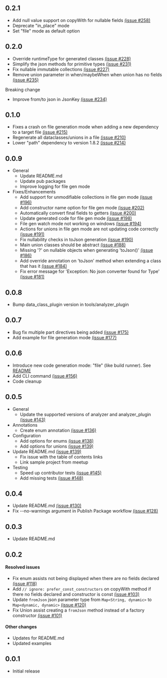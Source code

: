 ## 0.2.1

- Add null value support on copyWith for nullable fields [(issue #258)](https://github.com/spideythewebhead/data_class_plugin/issues/258)
- Deprecate "in_place" mode
- Set "file" mode as default option

## 0.2.0

- Override runtimeType for generated classes [(issue #228)](https://github.com/spideythewebhead/data_class_plugin/issues/228)
- Simplify the json methods for primitive types [(issue #231)](https://github.com/spideythewebhead/data_class_plugin/issues/231)
- Fix nullable immutable collections [(issue #227)](https://github.com/spideythewebhead/data_class_plugin/issues/227)
- Remove union parameter in when/maybeWhen when union has no fields [(issue #235)](https://github.com/spideythewebhead/data_class_plugin/issues/235)

Breaking change

- Improve from/to json in JsonKey [(issue #234)](https://github.com/spideythewebhead/data_class_plugin/issues/234)

## 0.1.0

- Fixes a crash on file generation mode when adding a new dependency to a target file [(issue #215)](https://github.com/spideythewebhead/data_class_plugin/issues/215)
- Regenerate all dataclasses/unions in a file [(issue #210)](https://github.com/spideythewebhead/data_class_plugin/issues/210)
- Lower "path" dependency to version 1.8.2 [(issue #214)](https://github.com/spideythewebhead/data_class_plugin/issues/214)

## 0.0.9

- General
  - Update README.md
  - Update pub packages
  - Improve logging for file gen mode
- Fixes/Enhancements
  - Add support for unmodifiable collections in file gen mode [(issue #196)](https://github.com/spideythewebhead/data_class_plugin/issues/196)
  - Add constructor name option for file gen mode [(issue #202)](https://github.com/spideythewebhead/data_class_plugin/issues/202)
  - Automatically convert final fields to getters [(issue #200)](https://github.com/spideythewebhead/data_class_plugin/issues/200)
  - Update generated code for file gen mode [(issue #198)](https://github.com/spideythewebhead/data_class_plugin/issues/198)
  - File gen watch mode not working on windows [(issue #194)](https://github.com/spideythewebhead/data_class_plugin/issues/194)
  - Actions for unions in file gen mode are not updating code correctly [(issue #191)](https://github.com/spideythewebhead/data_class_plugin/issues/191)
  - Fix nullability checks in toJson generation [(issue #190)](https://github.com/spideythewebhead/data_class_plugin/issues/190)
  - Main union classes should be abstract [(issue #188)](https://github.com/spideythewebhead/data_class_plugin/issues/188)
  - Missing '?' on nullable objects when generating 'toJson()' [(issue #186)](https://github.com/spideythewebhead/data_class_plugin/issues/186)
  - Add override annotation on 'toJson' method when extending a class that has it [(issue #184)](https://github.com/spideythewebhead/data_class_plugin/issues/184)
  - Fix error message for 'Exception: No json converter found for Type' [(issue #181)](https://github.com/spideythewebhead/data_class_plugin/issues/181)

## 0.0.8

- Bump data_class_plugin version in tools/analyzer_plugin

## 0.0.7

- Bug fix multiple part directives being added [(issue #175)](https://github.com/spideythewebhead/data_class_plugin/issues/175)
- Add example for file generation mode [(issue #177)](https://github.com/spideythewebhead/data_class_plugin/issues/177)

## 0.0.6

- Introduce new code generation mode: "file" (like build runner). See [README](README.md#new-mode-file-generation)
- Add CLI command [(issue #156)](https://github.com/spideythewebhead/data_class_plugin/issues/156)
- Code cleanup

## 0.0.5

- General
  - Update the supported versions of analyzer and analyzer_plugin [(issue #143)](https://github.com/spideythewebhead/data_class_plugin/issues/143)
- Annotations
  - Create enum annotation [(issue #136)](https://github.com/spideythewebhead/data_class_plugin/issues/136)
- Configuration
  - Add options for enums [(issue #138)](https://github.com/spideythewebhead/data_class_plugin/issues/138)
  - Add options for unions [(issue #139)](https://github.com/spideythewebhead/data_class_plugin/issues/139)
- Update README.md [(issue #139)](https://github.com/spideythewebhead/data_class_plugin/issues/139)
  - Fix issue with the table of contents links
  - Link sample project from meetup
- Testing
  - Speed up contributor tests [(issue #145)](https://github.com/spideythewebhead/data_class_plugin/issues/145)
  - Add missing tests [(issue #148)](https://github.com/spideythewebhead/data_class_plugin/issues/148)

## 0.0.4

- Update README.md [(issue #130)](https://github.com/spideythewebhead/data_class_plugin/issues/130)
- Fix --no-warnings argument in Publish Package workflow [(issue #128)](https://github.com/spideythewebhead/data_class_plugin/pull/129)

## 0.0.3

- Update README.md

## 0.0.2

#### Resolved issues

- Fix enum assists not being displayed when there are no fields declared [(issue #118)](https://github.com/spideythewebhead/data_class_plugin/pull/119)
- Add `// ignore: prefer_const_constructors` on copyWith method if there no fields declared and constructor is const [(issue #103)](https://github.com/spideythewebhead/data_class_plugin/pull/111)
- Update `fromJson` json parameter type from `Map<String, dynamic>` to `Map<dynamic, dynamic>` [(issue #120)](https://github.com/spideythewebhead/data_class_plugin/pull/122)
- Fix Union assist creating a `fromJson` method instead of a factory constructor [(issue #101)](https://github.com/spideythewebhead/data_class_plugin/pull/121)

#### Other changes

- Updates for README.md
- Updated examples

## 0.0.1

- Initial release

